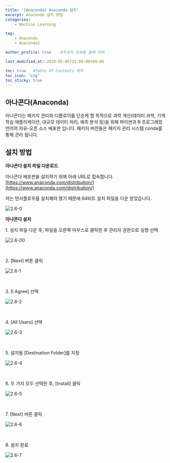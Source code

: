 ```yaml
---
title: '[Anaconda] Anaconda 설치' 
excerpt: Anaconda 설치 방법
categories:
    - Machine Learning

tag:
    - Anaconda
    - Anaconda3

author_profile: true    #작성자 프로필 출력 여부

last_modified_at: 2020-02-05T15:00:00+09:00

toc: true   #Table Of Contents 목차 
toc_icon: "cog"
toc_sticky: true
---
```


## 아나콘다(Anaconda)
아나콘다는 패키지 관리와 디플로이를 단순케 할 목적으로 과학 계산(데이터 과학, 기계 학습 애플리케이션, 대규모 데이터 처리, 예측 분석 등)을 위해 파이썬과 R 프로그래밍 언어의 자유-오픈 소스 배포판 입니다. 패키지 버전들은 패키지 관리 시스템 conda를 통해 관리 됩니다.  

## 설치 방법 

__아나콘다 설치 파일 다운로드__

아나콘다 배포판을 설치하기 위해 아래 URL로 접속합니다. 
[https://www.anaconda.com/distribution/](https://www.anaconda.com/distribution/)

저는 텐서플로우를 설치해야 했기 때문에 64비트 설치 파일을 다운 받았습니다.

![2.6-0](/assets/img/anaconda/2.6-0.png)

__아나콘다 설치__

<p>1. 설치 파일 다운 후, 파일을 오른쪽 마우스로 클릭한 후 관리자 권한으로 실행 선택</p>

![2.6-00](/assets/img/anaconda/2.6-00.png)

<br>

<p>2. [Next] 버튼 클릭</p> 

![2.6-1](/assets/img/anaconda/2.6-1.png)

<br>

<p>3. [I Agree] 선택</p> 

![2.6-2](/assets/img/anaconda/2.6-2.png)

<br>

<p>4. [All Users] 선택</p> 

![2.6-3](/assets/img/anaconda/2.6-3.png)

<br>

<p>5. 설치될 [Destination Folder]를 지정</p> 

![2.6-4](/assets/img/anaconda/2.6-4.png)

<br>

<p>6. 두 가지 모두 선택한 후, [Install] 클릭</p> 

![2.6-5](/assets/img/anaconda/2.6-5.png)

<br>

<p>7. [Next] 버튼 클릭</p> 

![2.6-6](/assets/img/anaconda/2.6-6.png)

<br>

<p>8. 설치 완료 </p> 

![2.6-7](/assets/img/anaconda/2.6-7.png)